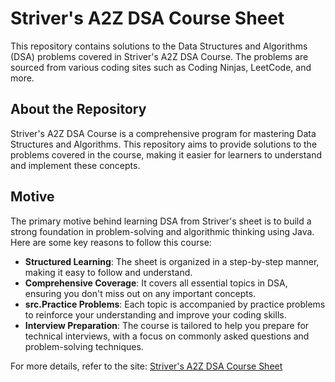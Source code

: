 # Striver's A2Z DSA Course Sheet 


This repository contains solutions to the Data Structures and Algorithms (DSA) problems covered in Striver's A2Z DSA Course. The problems are sourced from various coding sites such as Coding Ninjas, LeetCode, and more.

## About the Repository

Striver's A2Z DSA Course is a comprehensive program for mastering Data Structures and Algorithms. This repository aims to provide solutions to the problems covered in the course, making it easier for learners to understand and implement these concepts.

## Motive

The primary motive behind learning DSA from Striver's sheet is to build a strong foundation in problem-solving and algorithmic thinking using Java. Here are some key reasons to follow this course:

- **Structured Learning**: The sheet is organized in a step-by-step manner, making it easy to follow and understand.
- **Comprehensive Coverage**: It covers all essential topics in DSA, ensuring you don't miss out on any important concepts.
- **src.Practice Problems**: Each topic is accompanied by practice problems to reinforce your understanding and improve your coding skills.
- **Interview Preparation**: The course is tailored to help you prepare for technical interviews, with a focus on commonly asked questions and problem-solving techniques.

For more details, refer to the site: [Striver's A2Z DSA Course Sheet](https://takeuforward.org/strivers-a2z-dsa-course/strivers-a2z-dsa-course-sheet-2)

